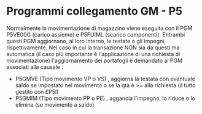 # Programmi collegamento GM - P5
Normalmente la movimentazione di magazzino viene eseguita con il PGM P5VE00G (carico assieme) e P5FUIML (scarico componenti).
Entrambi questi PGM aggiornano, al loro interno, le testate o gli impegni, rispettivamente.
Nel caso in cui la transazione NON sia da questi ma automatica (il caso più importante è l'applicazione di una richiesta di movimentazione) l'aggiornamento dei portafogli è demandato ai PGM associati alla causale : 
 * P5GMVE (Tipo movimento VP o VS) , aggiorna la testata con eventuale saldo se impostato nel movimento o se la qtà è >= alla richiesta (il tutto gestito con £P5I)
 * P5GMIM (Tipo movimento PP o PE) , aggancia l'impegno, lo riduce o lo elimina (se movimento a saldo)
